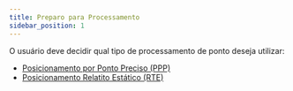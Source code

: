 ```yaml
---
title: Preparo para Processamento
sidebar_position: 1
---
```


O usuário deve decidir qual tipo de processamento de ponto deseja utilizar:
* [Posicionamento por Ponto Preciso (PPP)](./para_ppp/preparar_ppp)
* [Posicionamento Relatito Estático (RTE)](./para_rte/preparar_rte)